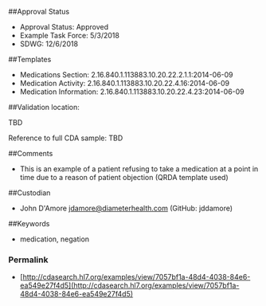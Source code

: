 ##Approval Status

* Approval Status: Approved
* Example Task Force: 5/3/2018
* SDWG: 12/6/2018

##Templates

* Medications Section: 2.16.840.1.113883.10.20.22.2.1.1:2014-06-09
* Medication Activity: 2.16.840.1.113883.10.20.22.4.16:2014-06-09
* Medication Information: 2.16.840.1.113883.10.20.22.4.23:2014-06-09

##Validation location:

TBD

Reference to full CDA sample: TBD

##Comments

* This is an example of a patient refusing to take a medication at a point in time due to a reason of patient objection (QRDA template used)

##Custodian

* John D'Amore jdamore@diameterhealth.com (GitHub: jddamore)

##Keywords

* medication, negation


### Permalink 

* [http://cdasearch.hl7.org/examples/view/7057bf1a-48d4-4038-84e6-ea549e27f4d5](http://cdasearch.hl7.org/examples/view/7057bf1a-48d4-4038-84e6-ea549e27f4d5)